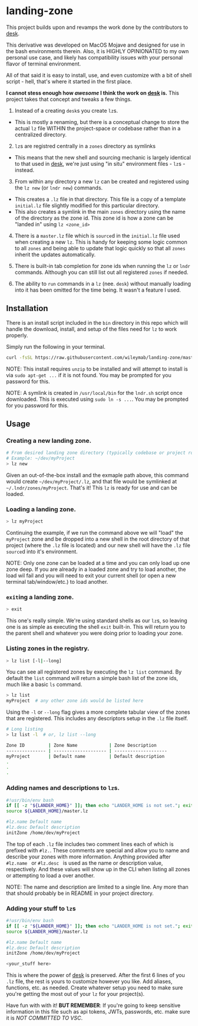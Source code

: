 # landing-zone

This project builds upon and revamps the work done by the contributors to [desk](https://github.com/jamesob/desk).

This derivative was developed on MacOS Mojave and designed for use in the bash environments therein. Also, it is HIGHLY OPINIONATED to my own personal use case, and likely has compatibility issues with your personal flavor of terminal environment.

All of that said it is easy to install, use, and even customize with a bit of shell script - hell, that's where it started in the first place.

**I cannot stess enough how *awesome* I think the work on [desk](https://github.com/jamesob/desk) is.** This project takes that concept and tweaks a few things.

1) Instead of a creating `desk`s you create `lz`s. 
  - This is mostly a renaming, but there is a conceptual change to store the actual `lz` file WITHIN the project-space or codebase rather than in a centralized directory. 
 
2) `lz`s are registred centrally in a `zones` directory as symlinks
  - This means that the new shell and sourcing mechanic is largely identical to that used in [desk](https://github.com/jamesob/desk), we're just using "in situ" environment files - `lz`s - instead.

3) From within any directory a new `lz` can be created and registered using the `lz new` (or `lndr new`) commands.
  - This creates a `.lz` file in that directory. This file is a copy of a template `initial.lz` file slightly modified for this particular directory.
  - This also creates a symlink in the main `zones` directory using the name of the directory as the zone id. This zone id is how a zone can be "landed in" using `lz <zone_id>`

4) There is a `master.lz` file which is `source`d in the `initial.lz` file used when creating a new `lz`. This is handy for keeping some logic common to all `zones` and being able to update that logic quickly so that all `zones` inherit the updates automatically.

5) There is built-in tab completion for zone ids when running the `lz` or `lndr` commands. Although you can still list out all registered `zones` if needed.

6) The ability to `run` commands in a `lz` (nee. `desk`) without manually loading into it has been omitted for the time being. It wasn't a feature I used.

## Installation

There is an install script included in the `bin` directory in this repo which will handle the download, install, and setup of the files need for `lz` to work properly.

Simply run the following in your terminal.

```bash
curl -fsSL https://raw.githubusercontent.com/wileymab/landing-zone/master/.lndr/bin/install.sh | bash --
```

NOTE: This install requires `unzip` to be installed and will attempt to install is via `sudo apt-get ...` if it is not found. You may be prompted for you password for this. 

NOTE: A symlink is created in `/usr/local/bin` for the `lndr.sh` script once downloaded. This is executed using `sudo ln -s ...`. You may be prompted for you password for this. 

## Usage

### Creating a new landing zone.
```bash
# From desired landing zone directory (typically codebase or project root)
# Example: ~/dev/myProject
> lz new
```

Given an out-of-the-box install and the exmaple path above, this command would create `~/dev/myProject/.lz`, and that file would be symlinked at `~/.lndr/zones/myProject`. That's it! This `lz` is ready for use and can be loaded.

### Loading a landing zone.
```bash
> lz myProject
```
Continuing the example, if we run the command above we will "load" the `myProject` zone and be dropped into a new shell in the root directory of that project (where the `.lz` file is located) and our new shell will have the `.lz` file `source`d into it's environment.

NOTE: Only one zone can be loaded at a time and you can only load up one zone deep. If you are already in a loaded zone and try to load another, the load wil fail and you will need to exit your current shell (or open a new terminal tab/window/etc.) to load another.

### `exit`ing a landing zone.
```bash
> exit
```
This one's really simple. We're using standard shells as our `lz`s, so leaving one is as simple as executing the shell `exit` built-in. This will return you to the parent shell and whatever you were doing prior to loading your zone.

### Listing zones in the registry.
```bash
> lz list [-l|--long]
```
You can see all registered zones by executing the `lz list` command. By default the `list` command will return a simple bash list of the zone ids, much like a basic `ls` command.

```bash
> lz list
myProject  # any other zone ids would be listed here
```

Using the `-l` or `--long` flag gives a more complete tabular view of the zones that are registered. This includes any descriptors setup in the `.lz` file itself.

```bash
# Long listing
> lz list -l  # or, lz list --long

Zone ID         | Zone Name            | Zone Description
--------------- | -------------------- | --------------------
myProject       | Default name         | Default description
.
.
.

```

### Adding names and descriptions to `lz`s.
```bash
#!usr/bin/env bash
if [[ -z "${LANDER_HOME}" ]]; then echo "LANDER_HOME is not set."; exit 1; fi
source ${LANDER_HOME}/master.lz

#lz.name Default name
#lz.desc Default description
initZone /home/dev/myProject
```
The top of each `.lz` file includes two comment lines each of which is prefixed with `#lz.`. These comments are special and allow you to name and describe your zones with more information. Anything provided after `#lz.name ` or `#lz.desc ` is used as the name or description value, respectively. And these values will show up in the CLI when listing all zones or attempting to load a over another.

NOTE: The name and description are limited to a single line. Any more than that should probably be in README in your project directory.

### Adding your stuff to `lz`s
```bash
#!usr/bin/env bash
if [[ -z "${LANDER_HOME}" ]]; then echo "LANDER_HOME is not set."; exit 1; fi
source ${LANDER_HOME}/master.lz

#lz.name Default name
#lz.desc Default description
initZone /home/dev/myProject

<your_stuff here>
```

This is where the power of [desk](https://github.com/jamesob/desk) is preserved. After the first 6 lines of you `.lz` file, the rest is yours to customize however you like. Add aliases, functions, etc. as needed. Create whatever setup you need to make sure you're getting the most out of your `lz` for your project(s).

Have fun with with it! **BUT REMEMBER**: If you're going to keep sensitive information in this file such as api tokens, JWTs, passwords, etc. make sure it is *NOT COMMITTED TO VSC*. 
